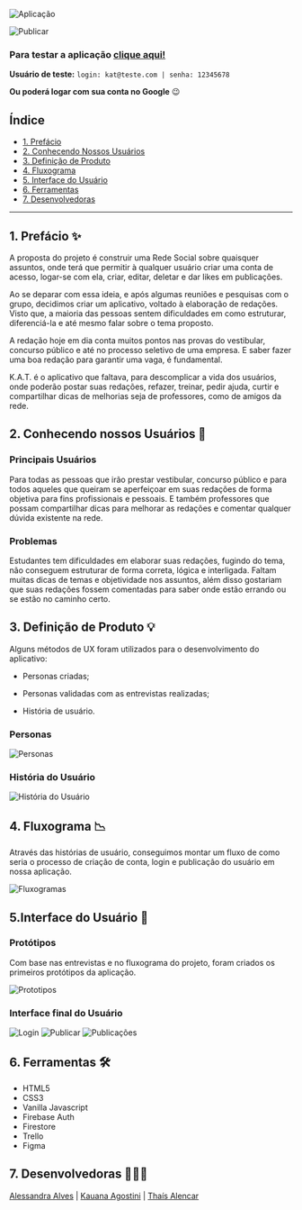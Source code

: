 ![Aplicação](src/img/readme/KAT_Redacoes.jpg) 

![Publicar](src/img/readme/gifs/Publicar.gif)

### <b>Para testar a aplicação [clique aqui!](social-network-24584.web.app/)</b>

<b>Usuário de teste:</b> `login: kat@teste.com | senha: 12345678`

<b>Ou poderá logar com sua conta no Google</b> 😉

## Índice

- [1. Prefácio](#1-prefácio)
- [2. Conhecendo Nossos Usuários](#2-conhecendo-nossos-usuários)
- [3. Definição de Produto](#3-definição-de-produto)
- [4. Fluxograma](#4-fluxograma)
- [5. Interface do Usuário](#5-interface-do-usuário)
- [6. Ferramentas](#6-ferramentas)
- [7. Desenvolvedoras](#7-desenvolvedoras)

---

## 1. Prefácio ✨

A proposta do projeto é construir uma Rede Social sobre quaisquer assuntos, onde terá que permitir à qualquer usuário criar uma conta de acesso, logar-se com ela, criar, editar, deletar e dar likes em publicações. 

Ao se deparar com essa ideia, e após algumas reuniões e pesquisas com o grupo, decidimos criar um aplicativo, voltado à elaboração de redações. Visto que, a maioria das pessoas sentem dificuldades em como estruturar, diferenciá-la e até mesmo falar sobre o tema proposto.  

A redação hoje em dia conta muitos pontos nas provas do vestibular, concurso público e até no processo seletivo de uma empresa. E saber fazer uma boa redação para garantir uma vaga, é fundamental. 

K.A.T. é o aplicativo que faltava, para descomplicar a vida dos usuários, onde poderão postar suas redações, refazer, treinar, pedir ajuda, curtir e compartilhar dicas de melhorias seja de professores, como de amigos da rede. 

## 2. Conhecendo nossos Usuários 👥

### Principais Usuários 

Para todas as pessoas que irão prestar vestibular, concurso público e para todos aqueles que queiram se aperfeiçoar em suas redações de forma objetiva para fins profissionais e pessoais. E também professores que possam compartilhar dicas para melhorar as redações e comentar qualquer dúvida existente na rede. 

### Problemas 

Estudantes tem dificuldades em elaborar suas redações, fugindo do tema, não conseguem estruturar de forma correta, lógica e interligada. Faltam muitas dicas de temas e objetividade nos assuntos, além disso gostariam que suas redações fossem comentadas para saber onde estão errando ou se estão no caminho certo. 

## 3. Definição de Produto 💡

Alguns métodos de UX foram utilizados para o desenvolvimento do aplicativo: 

* Personas criadas; 

* Personas validadas com as entrevistas realizadas; 

* História de usuário. 

### Personas 

![Personas](src/img/readme/Personas.jpg) 

### História do Usuário 

![História do Usuário](src/img/readme/historiaDoUsuario.png) 

## 4. Fluxograma 📉

Através das histórias de usuário, conseguimos montar um fluxo de como seria o processo de criação de conta, login e publicação do usuário em nossa aplicação.

![Fluxogramas](src/img/readme/Fluxogramas.jpg)

## 5.Interface do Usuário 📱

### Protótipos

Com base nas entrevistas e no fluxograma do projeto, foram criados os primeiros protótipos da aplicação.

![Prototipos](src/img/readme/Prototipos.jpg)

### Interface final do Usuário

![Login](src/img/readme/gifs/login.gif) ![Publicar](src/img/readme/gifs/Publicar.gif) ![Publicações](src/img/readme/gifs/Publicações.gif)

## 6. Ferramentas 🛠️

* HTML5
* CSS3
* Vanilla Javascript
* Firebase Auth
* Firestore
* Trello
* Figma

## 7. Desenvolvedoras 👩🏻‍💻

[Alessandra Alves](https://github.com/ale-alves) | [Kauana Agostini](https://github.com/kauanaagostini) | [Thaís Alencar](https://github.com/alencartha)<br/>

